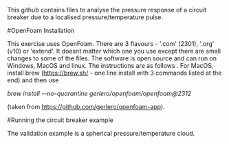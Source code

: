 This github contains files to analyse the pressure response of a circuit breaker due to a localised pressure/temperature pulse.


#OpenFoam Installation

This exercise uses OpenFoam. There are 3 flavours - '.com' (2301), '.org' (v10) or 'extend'. It doesnt matter which one you use except
there are small changes to some of the files. The software is open source and can run on Windows, MacOS and linux. The instructions are as follows
.
For MacOS, install brew (https://brew.sh/ - one line install with 3 commands listed at the end) and then use 

_brew install --no-quarantine gerlero/openfoam/openfoam@2312_

(taken from https://github.com/gerlero/openfoam-app).


#Running the circuit breaker example

The validation example is a spherical pressure/temperature cloud.
